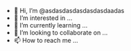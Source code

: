 - 👋 Hi, I’m @asdasdasdasdasdasdaadas
- 👀 I’m interested in ...
- 🌱 I’m currently learning ...
- 💞️ I’m looking to collaborate on ...
- 📫 How to reach me ...

<!---
asdasdasdasdasdasdaadas/asdasdasdasdasdasdaadas is a ✨ special ✨ repository because its `README.md` (this file) appears on your GitHub profile.
You can click the Preview link to take a look at your changes.
--->
